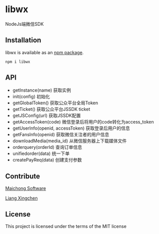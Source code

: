 # libwx

NodeJs端微信SDK

## Installation

libwx is available as an [npm package](https://www.npmjs.com/package/libwx).


```sh
npm i libwx
```

## API

* getInstance(name) 获取实例
* init(config) 初始化
* getGlobalToken() 获取公众平台全局Token
* getTicket() 获取公众平台JSSDK ticket
* getJSConfig(url) 获取JSSDK配置
* getAccessToken(code) 微信登录后将用户的code转化为access_token
* getUserInfo(openid, accessToken) 获取登录后用户的信息
* getFansInfo(openid) 获取微信关注者的用户信息
* downloadMedia(media_id) 从微信服务器上下载媒体文件
* orderquery(orderId) 查询订单信息
* unifiedorder(data) 统一下单
* createPayReq(data) 创建支付参数


## Contribute
[Maichong Software](http://maichong.it)

[Liang Xingchen](https://github.com/liangxingchen)

## License

This project is licensed under the terms of the MIT license
